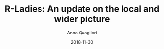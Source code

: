 ---
author: Anna Quaglieri
categories:
- talk
- rladies
date: "2018-11-30"
date_end: "2018-11-30"
draft: false
event: Bioc Asia, 2018
event_url: https://steveped.github.io/BiocAsia/
excerpt:  Invited talk at BiocAsia 2018
featured: true
layout: single
location: Melbourne, Australia
links:
- icon: images
  icon_pack: fas
  name: Slides
  url: "/docs/biocasia2018.pdf"
show_post_time: false
subtitle: 
title: "R-Ladies: An update on the local and wider picture"
---